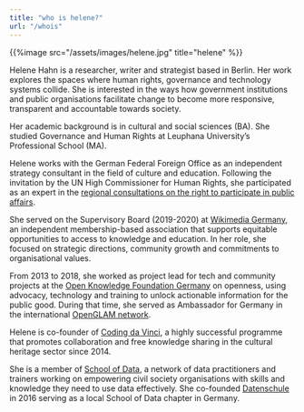 ```yaml
---
title: "who is helene?"
url: "/whois"
---
```


{{%image src="/assets/images/helene.jpg" title="helene" %}}

Helene Hahn is a researcher, writer and strategist based in Berlin. Her work explores the spaces where human rights, governance and technology systems collide.
She is interested in the ways how government institutions and public organisations facilitate change to become more responsive, transparent and accountable towards society.

Her academic background is in cultural and social sciences (BA). She studied Governance and Human Rights at Leuphana University’s Professional School (MA).

Helene works with the German Federal Foreign Office as an independent strategy consultant in the field of culture and education. Following the invitation by the UN High Commissioner for Human Rights, she participated as an expert in the [regional consultations on the right to participate in public affairs](https://www.ohchr.org/EN/Issues/Pages/DraftGuidelinesRighttoParticipationPublicAffairs.aspx). 

She served on the Supervisory Board (2019-2020) at [Wikimedia Germany](https://www.wikimedia.de/), an independent membership-based association that supports equitable opportunities to access to knowledge and education. In her role, she focused on strategic directions, community growth and commitments to organisational values. 

From 2013 to 2018, she worked as project lead for tech and community projects at the [Open Knowledge Foundation Germany](https://okfn.de/) on openness, using advocacy, technology and training to unlock actionable information for the public good. During that time, she served as Ambassador for Germany in the international [OpenGLAM network](https://openglam.org/).

Helene is co-founder of [Coding da Vinci](https://codingdavinci.de), a highly successful programme that promotes collaboration and free knowledge sharing in the cultural heritage sector since 2014. 

She is a member of [School of Data](https://schoolofdata.org), a network of data practitioners and trainers working on empowering civil society organisations with skills and knowledge they need to use data effectively. She co-founded [Datenschule](https://datenschule.de/) in 2016 serving as a local School of Data chapter in Germany.
